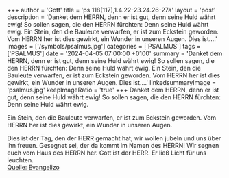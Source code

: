 +++
author = 'Gott'
title = 'ps 118(117),1.4.22-23.24.26-27a'
layout = 'post'
description = 'Danket dem HERRN, denn er ist gut,  denn seine Huld währt ewig! So sollen sagen, die den HERRN fürchten:  Denn seine Huld währt ewig.  Ein Stein, den die Bauleute verwarfen,  er ist zum Eckstein geworden. Vom HERRN her ist dies gewirkt,  ein Wunder in unseren Augen.  Dies ist....'
images = ['/symbols/psalmus.jpg']
categories = ['PSALMUS']
tags = ['PSALMUS']
date = '2024-04-05 07:00:00 +0100'
summary = 'Danket dem HERRN, denn er ist gut,  denn seine Huld währt ewig! So sollen sagen, die den HERRN fürchten:  Denn seine Huld währt ewig.  Ein Stein, den die Bauleute verwarfen,  er ist zum Eckstein geworden. Vom HERRN her ist dies gewirkt,  ein Wunder in unseren Augen.  Dies ist....'
linkedsummaryImage = 'psalmus.jpg'
keepImageRatio = 'true'
+++
Danket dem HERRN, denn er ist gut, 
denn seine Huld währt ewig!
So sollen sagen, die den HERRN fürchten: 
Denn seine Huld währt ewig.

Ein Stein, den die Bauleute verwarfen, 
er ist zum Eckstein geworden.
Vom HERRN her ist dies gewirkt, 
ein Wunder in unseren Augen.

Dies ist der Tag, den der HERR gemacht hat; 
wir wollen jubeln und uns über ihn freuen.<!--more-->
Gesegnet sei, der da kommt im Namen des HERRN! 
Wir segnen euch vom Haus des HERRN her.
Gott ist der HERR. 
Er ließ Licht für uns leuchten.<br> [Quelle: Evangelizo](https://evangeliumtagfuertag.org/DE/gospel)